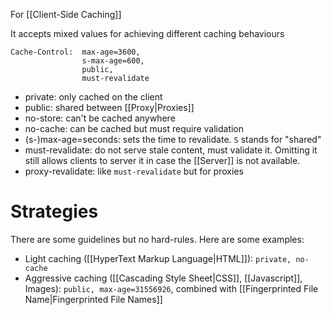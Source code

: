 For [[Client-Side Caching]]

It accepts mixed values for achieving different caching behaviours

```
Cache-Control:  max-age=3600,
				s-max-age=600,
				public,
				must-revalidate
```


- private: only cached on the client
- public: shared between [[Proxy|Proxies]]
- no-store: can't be cached anywhere
- no-cache: can be cached but must require validation
- (s-)max-age=seconds: sets the time to revalidate. `S` stands for "shared"
- must-revalidate: do not serve stale content, must validate it. Omitting it still allows clients to server it in case the [[Server]] is not available.
- proxy-revalidate: like `must-revalidate` but for proxies

# Strategies

There are some guidelines but no hard-rules. Here are some examples:

- Light caching ([[HyperText Markup Language|HTML]]): `private, no-cache`
- Aggressive caching ([[Cascading Style Sheet|CSS]], [[Javascript]], Images): `public, max-age=31556926`, combined with [[Fingerprinted File Name|Fingerprinted File Names]]